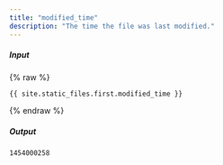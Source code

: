 ```yaml
---
title: "modified_time"
description: "The time the file was last modified."
---
```

##### Input

{% raw %}
~~~liquid
{{ site.static_files.first.modified_time }}
~~~
{% endraw %}

##### Output

~~~html
1454000258
~~~
